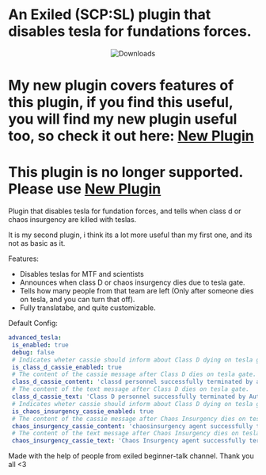 
# An Exiled (SCP:SL) plugin that disables tesla for fundations forces.
<div align="center">
    
<img src="https://img.shields.io/github/downloads/iksemdem/AdvancedTesla/total?style=for-the-badge&logo=github" alt="Downloads">

</div>

# My new plugin covers features of this plugin, if you find this useful, you will find my new plugin useful too, so check it out here: [New Plugin](https://github.com/iksemdem/CassieFeatures)

# This plugin is no longer supported. Please use [New Plugin](https://github.com/iksemdem/CassieFeatures)

Plugin that disables tesla for fundation forces, and tells when class d or chaos insurgency are killed with teslas.

It is my second plugin, i think its a lot more useful than my first one, and its not as basic as it.

Features:
 - Disables teslas for MTF and scientists
 - Announces when class D or chaos insurgency dies due to tesla gate.
 - Tells how many people from that team are left (Only after someone dies on tesla, and you can turn that off).
 - Fully translatabe, and quite customizable.

 Default Config:
 ```yml 
advanced_tesla:
  is_enabled: true
  debug: false
  # Indicates wheter cassie should inform about Class D dying on tesla gate.
  is_class_d_cassie_enabled: true
  # The content of the cassie message after Class D dies on tesla gate. (Use {TeamMembersAlive} to get the number of reamining team members of the dying player)
  class_d_cassie_content: 'classd personnel successfully terminated by automatic security system . awaitingrecontainment {TeamMembersAlive} class d personnel'
  # The content of the text message after Class D dies on tesla gate.
  class_d_cassie_text: 'Class D personnel successfully terminated by Automatic Serucity System. Awaiting recontainment of {TeamMembersAlive} class d personnel.'
  # Indicates wheter cassie should inform about Class D dying on tesla gate.
  is_chaos_insurgency_cassie_enabled: true
  # The content of the cassie message after Chaos Insurgency dies on tesla gate.
  chaos_insurgency_cassie_content: 'chaosinsurgency agent successfully terminated by automatic security system . awaitingrecontainment {TeamMembersAlive} chaosinsurgency agents'
  # The content of the text message after Chaos Insurgency dies on tesla gate.
  chaos_insurgency_cassie_text: 'Chaos Insurgency agent successfully terminated by Automatic Security System. Awaiting recontainment of {TeamMembersAlive} Chaos Insurgency agents.'
 ```

 Made with the help of people from exiled beginner-talk channel. Thank you all <3

